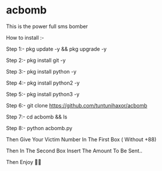 # acbomb
This is the power full sms bomber

How to install :-

Step 1:- pkg update -y && pkg upgrade -y

Step 2:- pkg install git -y

Step 3:- pkg install python -y

Step 4:- pkg install python2 -y

Step 5:- pkg install python3 -y

Step 6:- git clone https://github.com/tuntunihaxor/acbomb

Step 7:- cd acbomb && ls

Step 8:- python acbomb.py

Then Give Your Victim Number In The First Box ( Without +88)

Then In The Second Box Insert The Amount To Be Sent..


Then Enjoy 🥰🥰
